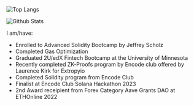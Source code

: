 <div align="left">
<div/>
  
![Top Langs](https://github-readme-stats.vercel.app/api/top-langs/?username=mmsaki&count_private=true&layout=compact&langs_count=8&hide=html,asp,c%23)
  
![Github Stats](https://github-readme-stats.vercel.app/api?username=mmsaki)

I am/have:
- Enrolled to Advanced Solidity Bootcamp by Jeffrey Scholz
- Completed Gas Optimization 
- Graduated 2U/edX Fintech Bootcamp at the University of Minnesota
- Recently completed ZK-Proofs program by Encode club offered by Laurence Kirk for Extropyio
- Completed Solidity program from Encode Club
- Finalist at Encode Club Solana Hackathon 2023
- 2nd Award receipient from Forex Category Aave Grants DAO at ETHOnline 2022
